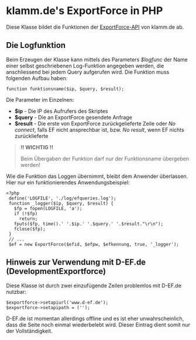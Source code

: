 # klamm.de's ExportForce in PHP

Diese Klasse bildet die Funktionen der [ExportForce-API][ef] von klamm.de
ab.

[ef]: http://ef.klamm.de "ExportForce-API"

## Die Logfunktion

Beim Erzeugen der Klasse kann mittels des Parameters *$logfunc* der
Name einer selbst geschriebenen Log-Funktion angegeben werden,
die anschliessend bei jedem Query aufgerufen wird.
Die Funktion muss folgenden Aufbau haben:

    function funktionsname($ip, $query, $result);

Die Parameter im Einzelnen:

* **$ip**     - Die IP des Aufrufers des Skriptes
* **$query**  - Die an ExportForce gesendete Anfrage
* **$result** - Die erste von ExportForce zurückgelieferte Zeile
              oder *No connect*, falls EF nicht ansprechbar ist,
              bzw. *No result*, wenn EF nichts zurücklieferte

> **!! WICHTIG !!**
>
>   Beim Übergaben der Funktion darf nur der Funktionsname übergeben
>   werden!

Wie die Funktion das Loggen übernimmt, bleibt dem Anwender
überlassen. Hier nur ein funktionierendes Anwendungsbeispiel:

    <?php
     define('LOGFILE', './log/efqueries.log');
     function _logger($ip, $query, $result) {
       $fp = fopen(LOGFILE, 'a');
       if (!$fp)
         return;
       fputs($fp, time().' '.$ip.' '.$query.' '.$result."\r\n");
       fclose($fp);
     }
     // ...
     $ef = new ExportForce($efid, $efpw, $efkennung, true, '_logger');

## Hinweis zur Verwendung mit D-EF.de (DevelopmentExportforce)

Diese Klasse ist durch zwei einzufügende Zeilen problemlos mit D-EF.de nutzbar:

    $exportforce->setapiurl('www.d-ef.de');
    $exportforce->setapipath = ('');

D-EF.de ist momentan allerdings offline und es ist eher unwahrscheinlich, dass die
Seite noch einmal wiederbelebt wird. Dieser Eintrag dient somit nur der Vollständigkeit.
